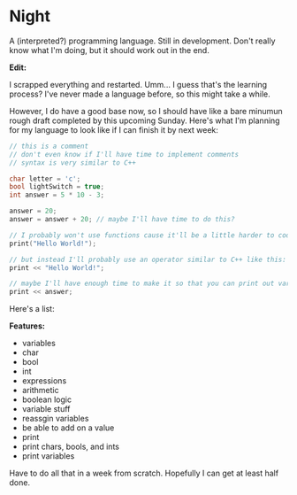 # Night

A (interpreted?) programming language. Still in development. Don't really know what I'm doing, but it should work out in the end.

**Edit:**

I scrapped everything and restarted. Umm... I guess that's the learning process? I've never made a language before, so this might take a while.

However, I do have a good base now, so I should have like a bare minumun rough draft completed by this upcoming Sunday. Here's what I'm planning for my language to look like if I can finish it by next week:

```.cpp
// this is a comment
// don't even know if I'll have time to implement comments
// syntax is very similar to C++

char letter = 'c';
bool lightSwitch = true;
int answer = 5 * 10 - 3;

answer = 20;
answer = answer + 20; // maybe I'll have time to do this?

// I probably won't use functions cause it'll be a little harder to code
print("Hello World!");

// but instead I'll probably use an operator similar to C++ like this:
print << "Hello World!";

// maybe I'll have enough time to make it so that you can print out variables
print << answer;
```

Here's a list:

**Features:**

- variables
 - char
 - bool
 - int
- expressions
 - arithmetic
 - boolean logic
- variable stuff
 - reassgin variables
 - be able to add on a value
- print
 - print chars, bools, and ints
 - print variables
  
Have to do all that in a week from scratch. Hopefully I can get at least half done.
